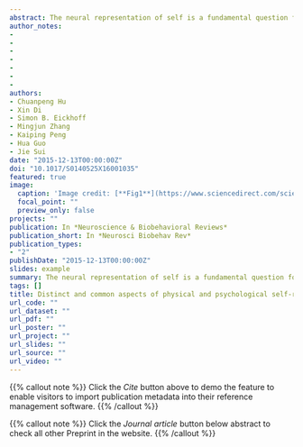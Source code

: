 ```yaml
---
abstract: The neural representation of self is a fundamental question for brain research. Employing activation likelihood estimation (ALE) meta-analyses, we assessed the commonalities and distinctions between different components of the self by focusing on the ‘physical’ self and the ‘psychological’ self – assessed respectively through face processing and self-referential tasks. We first conducted ALE meta-analyses by computing the convergence of findings on brain activation in self-face recognition and self-referential studies respectively. Contrast and conjunction analyses of these two meta-analytic results were then applied to extract the distinctions and commonalities in self-face and self-reference tasks. Facial self processing was particularly associated with lateral brain regions with a right hemispheric dominance, while processing psychological self predominantly activated cortical midline structures, more specifically the anterior cingulate cortex/superior frontal cortex. In contrast, the conjunction analyses showed that the two aspects of self-processing recruit the dorsal anterior cingulate cortex and the left inferior frontal gyrus extending to the insula. A framework including both distinct and common neural representation of selfs is discussed.
author_notes:
- 
- 
- 
- 
- 
- 
- 
authors:
- Chuanpeng Hu
- Xin Di
- Simon B. Eickhoff
- Mingjun Zhang
- Kaiping Peng
- Hua Guo
- Jie Sui
date: "2015-12-13T00:00:00Z"
doi: "10.1017/S0140525X16001035"
featured: true
image:
  caption: 'Image credit: [**Fig1**](https://www.sciencedirect.com/science/article/abs/pii/S0149763415300920?via%3Dihub)'
  focal_point: ""
  preview_only: false
projects: ""
publication: In *Neuroscience & Biobehavioral Reviews*
publication_short: In *Neurosci Biobehav Rev*
publication_types: 
- "2"
publishDate: "2015-12-13T00:00:00Z"
slides: example
summary: The neural representation of self is a fundamental question for brain research. Employing activation likelihood estimation (ALE) meta-analyses, we assessed the commonalities and distinctions between different components of the self by focusing on the ‘physical’ self and the ‘psychological’ self – assessed respectively through face processing and self-referential tasks.
tags: []
title: Distinct and common aspects of physical and psychological self-representation in the brain:A meta-analysis of self-bias in facial and self-referential judgements
url_code: ""
url_dataset: ""
url_pdf: ""
url_poster: ""
url_project: ""
url_slides: ""
url_source: ""
url_video: ""
---
```


{{% callout note %}}
Click the _Cite_ button above to demo the feature to enable visitors to import publication metadata into their reference management software.
{{% /callout %}}

{{% callout note %}}
Click the _Journal article_ button below abstract to check all other Preprint in the website.
{{% /callout %}}
